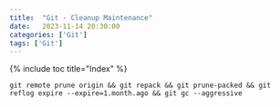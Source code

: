 ```yaml
---
title:  "Git - Cleanup Maintenance"
date:   2023-11-14 20:30:00
categories: ['Git']
tags: ['Git']
---
```

{% include toc title="Index" %}

```shell
git remote prune origin && git repack && git prune-packed && git reflog expire --expire=1.month.ago && git gc --aggressive
```